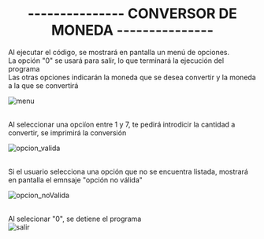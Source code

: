 <h1 align="center">--------------- CONVERSOR DE MONEDA ---------------</h1>

Al ejecutar el código, se mostrará en pantalla un menú de opciones.<br>
La opción "0" se usará para salir, lo que terminará la ejecución del programa <br>
Las otras opciones indicarán la moneda que se desea convertir y la moneda a la que se convertirá <br>

![menu](https://github.com/user-attachments/assets/7b8705a2-c5c7-4b30-82c0-53caf852fc78) <br><br>

Al seleccionar una opciíon entre 1 y 7, te pedirá introdicir la cantidad a convertir, se imprimirá la conversión <br>

![opcion_valida](https://github.com/user-attachments/assets/fdae3a9b-a0e5-4a15-b125-6e2b3f9f94ac) <br><br>

Si el usuario selecciona una opción que no se encuentra listada, mostrará en pantalla el emnsaje "opción no válida" <br>

![opcion_noValida](https://github.com/user-attachments/assets/96bb3ad4-6ff9-4ddc-ad9d-ae7f5d131330)<br><br>

Al selecionar "0", se detiene el programa <br>
![salir](https://github.com/user-attachments/assets/095836ef-aff7-4f77-a257-7dfdd9bdc88c)
